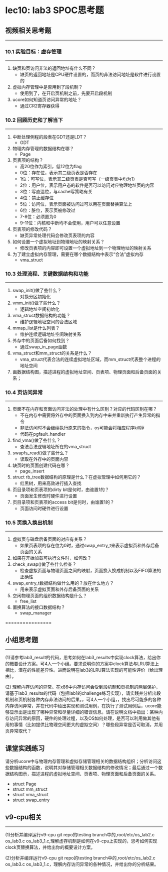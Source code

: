 # lec10: lab3 SPOC思考题

## 视频相关思考题
---
### 10.1 实验目标：虚存管理
---

1. 缺页和页访问非法的返回地址有什么不同？
   * 缺页的返回地址是CPU硬件设置的，而页的非法访问地址是软件进行设置的
2. 虚拟内存管理中是否用到了段机制？
   * 使用到了，在开启页机制之前，先要开启段机制
3. ucore如何知道页访问异常的地址？
   * 通过CR2寄存器获得


### 10.2 回顾历史和了解当下
---

1. 中断处理例程的段表在GDT还是LDT？
   * GDT
2. 物理内存管理的数据结构在哪？
   * Page
3. 页表项的结构？
   * 高20位作为索引，低12位为flag
   * 0位：存在位，表示其二级页表是否存在
   * 1位：可写位，表示其二级页表是否可写（一级页表中均为1）
   * 2位：用户位，表示用户态的软件是否可以访问对应物理地址页的内容
   * 3位：写直达位，与cache写策略有关
   * 4位：禁止缓存位
   * 5位：访问位，表示页面被访问过可以用在页面替换算法上
   * 6位：脏位，表示页被修改过
   * 7-8位：必须置为0
   * 9-11位：内核和中断均不会使用，用户可以任意设置
4. 页表项的修改代码？
   * 缺页异常处理代码会修改页表项的内容
5. 如何设置一个虚拟地址到物理地址的映射关系？
   * 修改页表项的内容即可设置一个虚拟地址到一个物理地址的映射关系
6. 为了建立虚拟内存管理，需要在哪个数据结构中表示“合法”虚拟内存
   * vma_struct

### 10.3 处理流程、关键数据结构和功能
---

1. swap_init()做了些什么？
   * 对换分区初始化
2. vmm_init()做了些什么？
   * 逻辑地址空间初始化
3. vma_struct数据结构的功能？
   * 维护逻辑地址空间的合法区域
4. mmap_list是什么列表？
   * 维护连续逻辑地址空间映射关系
5. 外存中的页面后备如何找到？
   * 通过swap_in_page函数
6. vma_struct和mm_struct的关系是什么？
   * vma_struct代表合法的连续虚拟地址区域，而mm_struct代表整个进程的地址空间
7. 画数据结构图，描述进程的虚拟地址空间、页表项、物理页面和后备页面的关系；

### 10.4 页访问异常
---

1. 页面不在内存和页面访问非法的处理中有什么区别？对应的代码区别在哪？
   * 不在内存中需要将外存中的页面换入到内存中来并重新执行产生异常的指令
   * 非法访问时不会继续执行原来的指令，os可能会将相应程序kill掉
   * 代码在pgfault_handler
1. find_vma()做了些什么？
   * 查法合法逻辑地址所在的vma_struct
1. swapfs_read()做了些什么？
   * 读取在外存中的页面内容
1. 缺页时的页面创建代码在哪？
   * page_insert
1. struct rb_tree数据结构的原理是什么？在虚拟管理中如何用它的？
   * 红黑树，用来高效进行插入查找
1. 页目录项和页表项的dirty bit是何时，由谁置1的？
   * 页面发生修改时硬件进行设置
1. 页目录项和页表项的access bit是何时，由谁置1的？
   * 页面访问时硬件进行设置

### 10.5 页换入换出机制
---

1. 虚拟页与磁盘后备页面的对应有关系？
   * 如果页表项的存在位为0时，通过swap_entry_t来表示虚拟页和外存后备页面的关系
1. 如果在开始加载可执行文件时，如何改？
1. check_swap()做了些什么检查？
   * 检查虚拟页面与物理页面之间的映射，页面换入换成机制以及FIFO算法的正确性
1. swap_entry_t数据结构做什么用的？放在什么地方？
   * 用来表示虚拟页面和外存后备页面的关系
1. 空闲物理页面的组织数据结构是什么？
   * free_list
1. 置换算法的接口数据结构？
   * swap_manager

================


## 小组思考题
---
(1)请参考lab3_result的代码，思考如何在lab3_results中实现clock算法，给出你的概要设计方案。可4人一个小组。要求说明你的方案中clock算法与LRU算法上相比，潜在的性能差异性。进而说明在lab3的LRU算法实现的可能性评价（给出理由）。

(2) 理解内存访问的异常。在x86中内存访问会受到段机制和页机制的两层保护，请基于lab3_results的代码（包括lab1的challenge练习实现），请实践并分析出段机制和页机制各种内存非法访问的后果。，可4人一个小组，，找出尽可能多的各种内存访问异常，并在代码中给出实现和测试用例，在执行了测试用例后，ucore能够显示出是出现了哪种异常和尽量详细的错误信息。请在说明文档中指出：某种内存访问异常的原因，硬件的处理过程，以及OS如何处理，是否可以利用做其他有用的事情（比如提供比物理空间更大的虚拟空间）？哪些段异常是否可取消，并用页异常取代？

## 课堂实践练习

请分析ucore中与物理内存管理和虚拟存储管理相关的数据结构组织；分析访问这些数据结构的函数，说明其对存储管理相关数据结构的修改情况；最后通过一个数据结构图示，描述进程的虚拟地址空间、页表项、物理页面和后备页面的关系。

 * struct Page
 * struct mm_struct
 * struct vma_struct
 * struct swap_entry

## v9-cpu相关
---
(1)分析并编译运行v9-cpu git repo的testing branch中的,root/etc/os_lab2.c os_lab3.c os_lab3_1.c,理解虚存机制是如何在v9-cpu上实现的，思考如何实现clock页替换算法，并给出你的概要设计方案。

(2)分析并编译运行v9-cpu git repo的testing branch中的,root/etc/os_lab2.c os_lab3.c os_lab3_1.c，理解内存访问异常的各种情况，并给出你的分析结果。
